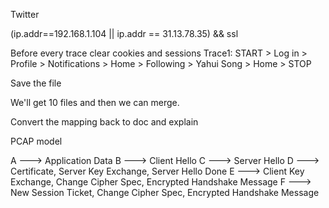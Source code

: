 Twitter

(ip.addr==192.168.1.104 || ip.addr == 31.13.78.35)  && ssl


Before every trace clear cookies and sessions
Trace1: START > Log in > Profile > Notifications > Home > Following > Yahui Song > Home > STOP

Save the file

We'll get 10 files and then we can merge.

Convert the mapping back to doc and explain

PCAP model

A ---> Application Data
B ---> Client Hello
C ---> Server Hello
D ---> Certificate, Server Key Exchange, Server Hello Done
E ---> Client Key Exchange, Change Cipher Spec, Encrypted Handshake Message
F ---> New Session Ticket, Change Cipher Spec, Encrypted Handshake Message




